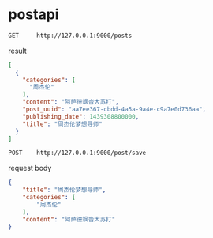 # postapi

```bash
GET		http://127.0.0.1:9000/posts
```
result
```json
[
  {
    "categories": [
      "周杰伦"
    ],
    "content": "阿萨德飒沓大苏打",
    "post_uuid": "aa7ee367-cbdd-4a5a-9a4e-c9a7e0d736aa",
    "publishing_date": 1439308800000,
    "title": "周杰伦梦想导师"
  }
]
```

```bash
POST	http://127.0.0.1:9000/post/save
```

request body
```json
{
    "title": "周杰伦梦想导师", 
    "categories": [
        "周杰伦"
    ], 
    "content": "阿萨德飒沓大苏打"
}
```



